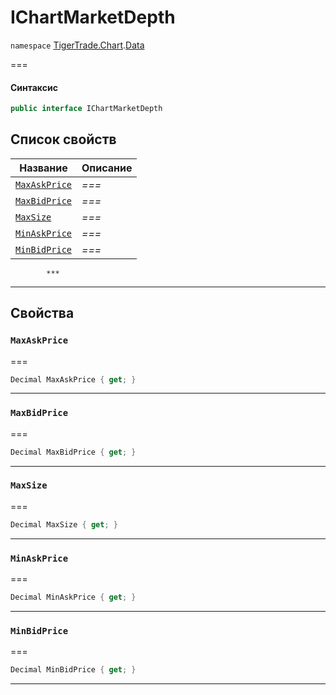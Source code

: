 # IChartMarketDepth

`namespace` [TigerTrade.Chart](../../../).[Data](./)

\===

#### Синтаксис

```csharp
public interface IChartMarketDepth
```

## Список свойств

| Название                                                      | Описание |
| ------------------------------------------------------------- | -------- |
| [`MaxAskPrice`](ichartmarketdepth.cs.md#property-maxaskprice) | _===_    |
| [`MaxBidPrice`](ichartmarketdepth.cs.md#property-maxbidprice) | _===_    |
| [`MaxSize`](ichartmarketdepth.cs.md#property-maxsize)         | _===_    |
| [`MinAskPrice`](ichartmarketdepth.cs.md#property-minaskprice) | _===_    |
| [`MinBidPrice`](ichartmarketdepth.cs.md#property-minbidprice) | _===_    |

```
        ***  
```

***

## Свойства

### `MaxAskPrice` <a href="#property-maxaskprice" id="property-maxaskprice"></a>

\===

```csharp
Decimal MaxAskPrice { get; }
```

***

### `MaxBidPrice` <a href="#property-maxbidprice" id="property-maxbidprice"></a>

\===

```csharp
Decimal MaxBidPrice { get; }
```

***

### `MaxSize` <a href="#property-maxsize" id="property-maxsize"></a>

\===

```csharp
Decimal MaxSize { get; }
```

***

### `MinAskPrice` <a href="#property-minaskprice" id="property-minaskprice"></a>

\===

```csharp
Decimal MinAskPrice { get; }
```

***

### `MinBidPrice` <a href="#property-minbidprice" id="property-minbidprice"></a>

\===

```csharp
Decimal MinBidPrice { get; }
```

***
